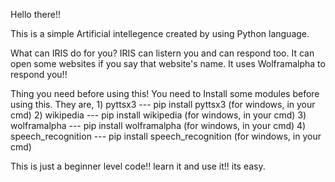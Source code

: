 Hello there!!

This is a simple Artificial intellegence created by using Python language.

What can IRIS do for you?
     IRIS can listern you and can respond too. It can open some websites if you say that website's name. It uses Wolframalpha to respond you!!
     
Thing you need before using this!
      You need to Install some modules before using this. They are,
          1) pyttsx3
          --- pip install pyttsx3 
               (for windows, in your cmd)
          2) wikipedia
          --- pip install wikipedia
              (for windows, in your cmd)
          3) wolframalpha
          --- pip install wolframalpha
              (for windows, in your cmd)
          4) speech_recognition
          --- pip install speech_recognition
              (for windows, in your cmd)
              
          
              
 This is just a beginner level code!!
 learn it and use it!!
 its easy.
